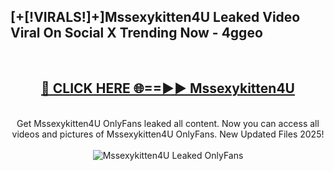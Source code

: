 <h2>[+[!VIRALS!]+]Mssexykitten4U Leaked Video Viral On Social X Trending Now - 4ggeo</h2>
<br>
<div align="center">
<h2><a href="https://libra.edu.pl?Mssexykitten4U" rel="nofollow">🔴 CLICK HERE 🌐==►► Mssexykitten4U</a></h2>
<br>
Get Mssexykitten4U OnlyFans leaked all content. Now you can access all videos and pictures of Mssexykitten4U OnlyFans. New Updated Files 2025!
<br>
<br>
<a href="https://libra.edu.pl?Mssexykitten4U" rel="nofollow" data-target="animated-image.originalLink"><img src="https://i.ibb.co.com/WyWwxjT/player-gif2.gif" alt="Mssexykitten4U Leaked OnlyFans" style="max-width: 100%; display: inline-block;" data-target="animated-image.originalImage"></a>
</div>
<br>